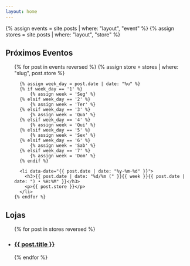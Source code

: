 ```yaml
---
layout: home
---
```


{% assign events = site.posts | where: "layout", "event" %}
{% assign stores = site.posts | where: "layout", "store" %}

<div class="group">
  <h2>Próximos Eventos</h2>
  <ul>
    {% for post in events reversed %}
      {% assign store = stores | where: "slug", post.store %}

      {% assign week_day = post.date | date: "%u" %}
      {% if week_day == '1' %}
          {% assign week = 'Seg' %}
      {% elsif week_day == '2' %}
          {% assign week = 'Ter' %}
      {% elsif week_day == '3' %}
          {% assign week = 'Qua' %}
      {% elsif week_day == '4' %}
          {% assign week = 'Qui' %}
      {% elsif week_day == '5' %}
          {% assign week = 'Sex' %}
      {% elsif week_day == '6' %}
          {% assign week = 'Sab' %}
      {% elsif week_day == '7' %}
          {% assign week = 'Dom' %}
      {% endif %}

      <li data-date="{{ post.date | date: "%y-%m-%d" }}">
        <h3>{{ post.date | date: "%d/%m (" }}{{ week }}{{ post.date | date: ") • %H:%M" }}</h3>
        <p>{{ post.store }}</p>
      </li>
    {% endfor %}

  </ul>
</div>

<div class="group">
  <h2>Lojas</h2>
  <ul>
    {% for post in stores reversed %}
      <li>
        <a href="{{ post.url | relative_url }}">
          <h3>{{ post.title }}</h3>
        </a>
      </li>
    {% endfor %}
  </ul>
</div>
